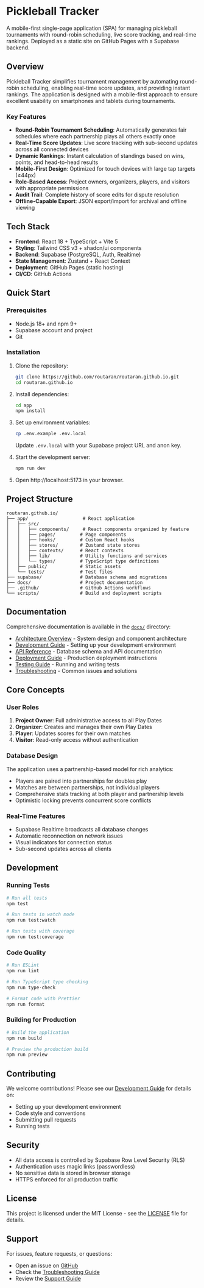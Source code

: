 # Pickleball Tracker

A mobile-first single-page application (SPA) for managing pickleball tournaments with round-robin scheduling, live score tracking, and real-time rankings. Deployed as a static site on GitHub Pages with a Supabase backend.

## Overview

Pickleball Tracker simplifies tournament management by automating round-robin scheduling, enabling real-time score updates, and providing instant rankings. The application is designed with a mobile-first approach to ensure excellent usability on smartphones and tablets during tournaments.

### Key Features

- **Round-Robin Tournament Scheduling**: Automatically generates fair schedules where each partnership plays all others exactly once
- **Real-Time Score Updates**: Live score tracking with sub-second updates across all connected devices
- **Dynamic Rankings**: Instant calculation of standings based on wins, points, and head-to-head results
- **Mobile-First Design**: Optimized for touch devices with large tap targets (≥44px)
- **Role-Based Access**: Project owners, organizers, players, and visitors with appropriate permissions
- **Audit Trail**: Complete history of score edits for dispute resolution
- **Offline-Capable Export**: JSON export/import for archival and offline viewing

## Tech Stack

- **Frontend**: React 18 + TypeScript + Vite 5
- **Styling**: Tailwind CSS v3 + shadcn/ui components
- **Backend**: Supabase (PostgreSQL, Auth, Realtime)
- **State Management**: Zustand + React Context
- **Deployment**: GitHub Pages (static hosting)
- **CI/CD**: GitHub Actions

## Quick Start

### Prerequisites

- Node.js 18+ and npm 9+
- Supabase account and project
- Git

### Installation

1. Clone the repository:
   ```bash
   git clone https://github.com/routaran/routaran.github.io.git
   cd routaran.github.io
   ```

2. Install dependencies:
   ```bash
   cd app
   npm install
   ```

3. Set up environment variables:
   ```bash
   cp .env.example .env.local
   ```
   Update `.env.local` with your Supabase project URL and anon key.

4. Start the development server:
   ```bash
   npm run dev
   ```

5. Open http://localhost:5173 in your browser.

## Project Structure

```
routaran.github.io/
├── app/                    # React application
│   ├── src/
│   │   ├── components/     # React components organized by feature
│   │   ├── pages/         # Page components
│   │   ├── hooks/         # Custom React hooks
│   │   ├── stores/        # Zustand state stores
│   │   ├── contexts/      # React contexts
│   │   ├── lib/           # Utility functions and services
│   │   └── types/         # TypeScript type definitions
│   ├── public/            # Static assets
│   └── tests/             # Test files
├── supabase/              # Database schema and migrations
├── docs/                  # Project documentation
├── .github/               # GitHub Actions workflows
└── scripts/               # Build and deployment scripts
```

## Documentation

Comprehensive documentation is available in the [`docs/`](./docs) directory:

- [Architecture Overview](./docs/architecture.md) - System design and component architecture
- [Development Guide](./docs/development-guide.md) - Setting up your development environment
- [API Reference](./docs/api-reference.md) - Database schema and API documentation
- [Deployment Guide](./docs/deployment-guide.md) - Production deployment instructions
- [Testing Guide](./docs/testing-guide.md) - Running and writing tests
- [Troubleshooting](./docs/troubleshooting.md) - Common issues and solutions

## Core Concepts

### User Roles

1. **Project Owner**: Full administrative access to all Play Dates
2. **Organizer**: Creates and manages their own Play Dates
3. **Player**: Updates scores for their own matches
4. **Visitor**: Read-only access without authentication

### Database Design

The application uses a partnership-based model for rich analytics:
- Players are paired into partnerships for doubles play
- Matches are between partnerships, not individual players
- Comprehensive stats tracking at both player and partnership levels
- Optimistic locking prevents concurrent score conflicts

### Real-Time Features

- Supabase Realtime broadcasts all database changes
- Automatic reconnection on network issues
- Visual indicators for connection status
- Sub-second updates across all clients

## Development

### Running Tests

```bash
# Run all tests
npm test

# Run tests in watch mode
npm run test:watch

# Run tests with coverage
npm run test:coverage
```

### Code Quality

```bash
# Run ESLint
npm run lint

# Run TypeScript type checking
npm run type-check

# Format code with Prettier
npm run format
```

### Building for Production

```bash
# Build the application
npm run build

# Preview the production build
npm run preview
```

## Contributing

We welcome contributions! Please see our [Development Guide](./docs/development-guide.md) for details on:

- Setting up your development environment
- Code style and conventions
- Submitting pull requests
- Running tests

## Security

- All data access is controlled by Supabase Row Level Security (RLS)
- Authentication uses magic links (passwordless)
- No sensitive data is stored in browser storage
- HTTPS enforced for all production traffic

## License

This project is licensed under the MIT License - see the [LICENSE](./LICENSE) file for details.

## Support

For issues, feature requests, or questions:
- Open an issue on [GitHub](https://github.com/routaran/routaran.github.io/issues)
- Check the [Troubleshooting Guide](./docs/troubleshooting.md)
- Review the [Support Guide](./docs/support-guide.md)